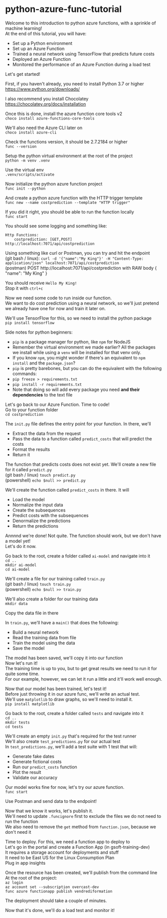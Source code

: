 # python-azure-func-tutorial  
Welcome to this introduction to python azure functions, with a sprinkle of machine learning!  
At the end of this tutorial, you will have:
- Set up a Python environment
- Set up an Azure Function
- Trained a neural network using TensorFlow that predicts future costs
- Deployed an Azure Function
- Monitored the performance of an Azure Function during a load test

Let's get started!  

First, if you haven't already, you need to install Python 3.7 or higher  
https://www.python.org/downloads/

I also recommend you install Chocolatey  
https://chocolatey.org/docs/installation

Once this is done, install the azure function core tools v2  
``choco install azure-functions-core-tools``  

We'll also need the Azure CLI later on  
``choco install azure-cli``

Check the functions version, it should be 2.7.2184 or higher  
``func --version``  

Setup the python virtual environment at the root of the project  
``python -m venv .venv``  

Use the virtual env  
``.venv/scripts/activate``  

Now initialize the python azure function project  
``func init --python``  

And create a python azure function with the HTTP trigger template  
``func new --name costprediction --template "HTTP trigger"``  

If you did it right, you should be able to run the function locally  
``func start``  

You should see some logging and something like:  
```
Http Functions:  
    costprediction: [GET,POST] http://localhost:7071/api/costprediction  
```

Using something like curl or Postman, you can try and hit the endpoint  
(git bash / linux): ``curl -d '{"name":"My King"}' -H "Content-Type: application/json" localhost:7071/api/costprediction``  
(postman) POST http://localhost:7071/api/costprediction with RAW body { "name": "My King" }  

You should receive ``Hello My King!``  
Stop it with ``ctrl+c``  

Now we need some code to run inside our function.  
We want to do cost prediction using a neural network, so we'll just pretend we already have one for now and train it later on.  

We'll use TensorFlow for this, so we need to install the python package  
``pip install tensorflow``  

Side notes for python beginners:  
- ``pip`` is a package manager for python, like ``npm`` for NodeJS  
- Remember the virtual environment we made earlier? All the packages we install while using a ``venv`` will be installed for that venv only.  
- If you know ``npm``, you might wonder if there's an equivalent to ``npm install`` and the ``package.json``?  
- ``pip`` is pretty barebones, but you can do the equivalent with the following commands:
- ``pip freeze > requirements.txt``  
- ``pip install -r requirements.txt``  
- Note that doing so will add every package you need **and their dependencies** to the text file  

Let's go back to our Azure Function. Time to code!  
Go to your function folder  
``cd costprediction``

The ``init.py`` file defines the entry point for your function. In there, we'll  
- Extract the data from the request
- Pass the data to a function called ``predict_costs`` that will predict the costs
- Format the results
- Return it
  
The function that predicts costs does not exist yet. We'll create a new file for it called ``predict.py``  
(git bash / linux) ``touch predict.py``  
(powershell) ``echo $null >> predict.py``  

We'll create the function called ``predict_costs`` in there. It will  
- Load the model
- Normalize the input data
- Create the subsequences
- Predict costs with the subsequences
- Denormalize the predictions
- Return the predictions

Annnnd we're done! Not quite. The function should work, but we don't have a model yet!  
Let's do it now.  

Go back to the root, create a folder called ``ai-model`` and navigate into it  
``cd ..``  
``mkdir ai-model``  
``cd ai-model``  

We'll create a file for our training called ``train.py``  
(git bash / linux) ``touch train.py``  
(powershell) ``echo $null >> train.py``  

We'll also create a folder for our training data  
``mkdir data``  

Copy the data file in there  

In ``train.py``, we'll have a ``main()`` that does the following:
- Build a neural network
- Read the training data from file
- Train the model using the data
- Save the model

The model has been saved, we'll copy it into our function  
Now let's run it!  
The training time is up to you, but to get great results we need to run it for quite some time.  
For our example, however, we can let it run a little and it'll work well enough.  

Now that our model has been trained, let's test it!  
Before just throwing it in our azure func, we'll write an actual test.  
We'll use ``matplotlib`` to draw graphs, so we'll need to install it.  
``pip install matplotlib``  

Go back to the root, create a folder called ``tests`` and navigate into it  
``cd ..``  
``mkdir tests``  
``cd tests``  

We'll create an empty ``init.py`` that's required for the test runner  
We'll also create ``test_predictions.py`` for our actual test  
In ``test_predictions.py``, we'll add a test suite with 1 test that will:
- Generate fake dates
- Generate fictional costs
- Run our ``predict_costs`` function
- Plot the result
- Validate our accuracy

Our model works fine for now, let's try our azure function.  
``func start``

Use Postman and send data to the endpoint!  

Now that we know it works, let's publish it.  
We'll need to update ``.funcignore`` first to exclude the files we do not need to run the function  
We also need to remove the ``get`` method from ``function.json``, because we don't need it  

Time to deploy. For this, we need a function app to deploy to  
Let's go in the portal and create a Function App (in gsoft-training-dev)  
It requires a storage account for deployments and stuff  
It need to be East US for the Linux Consumption Plan  
Plug in app insights  

Once the resource has been created, we'll publish from the command line  
At the root of the project:  
``az login``  
``az account set --subscription overcast-dev``  
``func azure functionapp publish vendrediformation``  

The deployment should take a couple of minutes.  

Now that it's done, we'll do a load test and monitor it!  